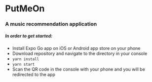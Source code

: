 # PutMeOn

### A music recommendation application

##### In order to get started:
* Install Expo Go app on iOS or Android app store on your phone
* Download repository and navigate to the directory in your console
* ```yarn install```
* ```yarn start```
* Scan the QR code in the console with your phone and you will be redirected to the app
